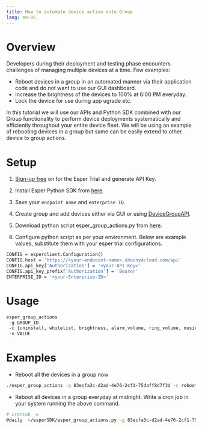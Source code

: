 ```yaml
---
title: How to automate device action onto Group
lang: en-US
---
```


# Overview

Developers during their deployment and testing phase encounters challenges of managing multiple devices at a time. Few examples:

- Reboot devices in a group in an automated manner via their application code and do not want to use our GUI dashboard.
- Increase the brightness of the devices to 100% at 6:00 PM everyday.
- Lock the device for use during app ugrade etc.


In this tutorial we will use our APIs and Python SDK combined with our Group functionality to perform device deployments systematically and efficiently throughout your entire device fleet. We will be using an example of rebooting devices in a group but same can be easily extend to other device to group actions.

# Setup

1. [Sign-up free](https://esper.io/signup/) on for the Esper Trial and generate API Key.

2. Install Esper Python SDK from [here](https://docs.esper.io/home/pythonsdk.html).

3. Save your `endpoint name` and `enterprise ID`.

4. Create group and add devices either via GUI or using [DeviceGroupAPI](https://api.esper.io/#tag/Device-Group).

5. Download python script esper_group_actions.py from [here](https://github.com/esper-io/esper-api-sample-code).

6. Configure python script as per your environment. Below are example values, substitute them with your esper trial configurations.

```sh
CONFIG = esperclient.Configuration()
CONFIG.host = 'https://<your-endpoint-name>.shoonyacloud.com/api'
CONFIG.api_key['Authorization'] = '<your-API-Key>'
CONFIG.api_key_prefix['Authorization'] = 'Bearer'
ENTERPRISE_ID = '<your-Enterprise-ID>'
```

# Usage

```sh
esper_group_actions
 -g GROUP_ID
 -c {uninstall, whitelist, brightness, alarm_volume, ring_volume, music_volume, notification_volume, bluetooth, wifi, gps, ping, reboot}
 -v VALUE
```

# Examples
- Reboot all the devices in a group now

```sh
./esper_group_actions -g 83ecfa3c-d2ad-4e76-2cf1-75daff8d7f3d -c reboot
```

- Reboot all devices in a group everyday at midnight. Write a cron job in your system running the above command.

```sh
# crontab -e
@daily  ~/esperSDK/esper_group_actions.py -g 83ecfa3c-d2ad-4e76-2cf1-75daff8d7f3d -c reboot
```

